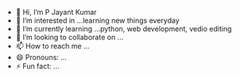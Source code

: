 - 👋 Hi, I’m P Jayant Kumar
- 👀 I’m interested in ...learning new things everyday
- 🌱 I’m currently learning ...python, web development, vedio editing
- 💞️ I’m looking to collaborate on ...
- 📫 How to reach me ... 
- 😄 Pronouns: ...
- ⚡ Fun fact: ... 

<!---
Jayantkumar8263/Jayantkumar8263 is a ✨ special ✨ repository because its `README.md` (this file) appears on your GitHub profile.
You can click the Preview link to take a look at your changes.
--->
